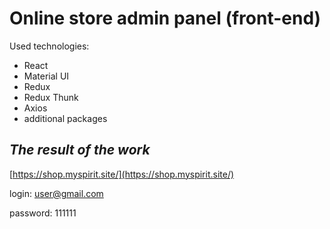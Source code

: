 # Online store admin panel (front-end)

Used technologies:
* React
* Material UI
* Redux
* Redux Thunk
* Axios
* additional packages

## ***The result of the work***
[https://shop.myspirit.site/](https://shop.myspirit.site/)

login: user@gmail.com

password: 111111


